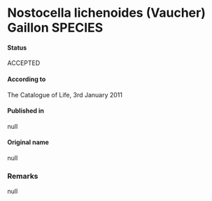 Nostocella lichenoides (Vaucher) Gaillon SPECIES
=======

#### Status
ACCEPTED

#### According to
The Catalogue of Life, 3rd January 2011

#### Published in
null

#### Original name
null

### Remarks
null